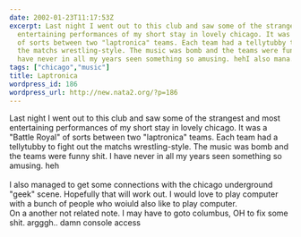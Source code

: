```yaml
---
date: 2002-01-23T11:17:53Z
excerpt: Last night I went out to this club and saw some of the strangest and most
  entertaining performances of my short stay in lovely chicago. It was a "Battle Royal"
  of sorts between two "laptronica" teams. Each team had a tellytubby to fight out
  the matchs wrestling-style. The music was bomb and the teams were funny shit. I
  have never in all my years seen something so amusing. hehI also mana...
tags: ["chicago","music"]
title: Laptronica
wordpress_id: 186
wordpress_url: http://new.nata2.org/?p=186
---
```


Last night I went out to this club and saw some of the strangest and most entertaining performances of my short stay in lovely chicago. It was a "Battle Royal" of sorts between two "laptronica" teams. Each team had a tellytubby to fight out the matchs wrestling-style. The music was bomb and the teams were funny shit. I have never in all my years seen something so amusing. heh<br/><br/>I also managed to get some connections with the chicago underground "geek" scene. Hopefully that will work out. I would love to play computer with a bunch of people who woiuld also like to play computer. <br/>On a another not related note. I may have to goto columbus, OH to fix some shit. argggh.. damn console access
